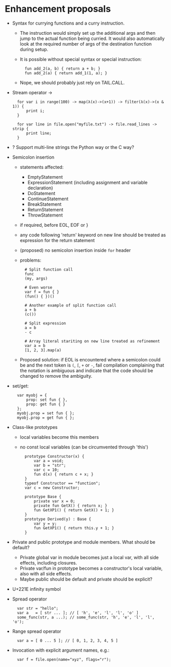 ﻿Enhancement proposals
=====================

* Syntax for currying functions and a curry instruction.
    - The instruction would simply set up the additional args and then jump
      to the actual function being curried.  It would also automatically
      look at the required number of args of the destination function
      during setup.

    - It is possible without special syntax or special instruction:

            fun add_2(a, b) { return a + b; }
            fun add_2(a) { return add_1(1, a); }

    - Nope, we should probably just rely on TAIL.CALL.

* Stream operator ->

        for var i in range(100) -> map(λ(x)->(x+1)) -> filter(λ(x)->(x & 1)) {
            print i;
        }

        for var line in file.open("myfile.txt") -> file.read_lines -> strip {
            print line;
        }

* ? Support multi-line strings the Python way or the C way?

* Semicolon insertion
    - statements affected:
      - EmptyStatement
      - ExpressionStatement (including assignment and variable declaration)
      - DoStatement
      - ContinueStatement
      - BreakStatement
      - ReturnStatement
      - ThrowStatement
    - if required, before EOL, EOF or }
    - any code following 'return' keyword on new line should be treated as
      expression for the return statement
    - (proposed) no semicolon insertion inside `for` header
    - problems:

            # Split function call
            func
            (my, args)

            # Even worse
            var f = fun { }
            (fun() { })()

            # Another example of split function call
            a + b
            (c())

            # Split expression
            a = b
            - c

            # Array literal stariting on new line treated as refinement
            var a = b
            [1, 2, 3].map(a)

    - Proposed solution: if EOL is encountered where a semicolon could be and
      the next token is `(`, `[`, `+` or `-`, fail compilation complaining that
      the notation is ambiguous and indicate that the code should be changed
      to remove the ambiguity.

* set/get:

        var myobj = {
            prop: set fun { },
            prop: get fun { }
        };
        myobj.prop = set fun { };
        myobj.prop = get fun { };

* Class-like prototypes
    - local variables become this members
    - no const local variables (can be circumvented through 'this')

            prototype Constructor(x) {
                var a = void;
                var b = "str";
                var c = 10;
                fun d(x) { return c + x; }
            }
            typeof Constructor == "function";
            var c = new Constructor;

            prototype Base {
                private var x = 0;
                private fun GetX() { return x; }
                fun GetXP1() { return GetX() + 1; }
            }
            prototype Derived(y) : Base {
                var y = y;
                fun GetXP1() { return this.y + 1; }
            }

* Private and public prototype and module members.  What should be default?
    - Private global var in module becomes just a local var, with all side
      effects, including closures.
    - Private var/fun in prototype becomes a constructor's local variable,
      also with all side effects.
    - Maybe public should be default and private should be explicit?

* U+221E infinity symbol

* Spread operator

        var str = "hello";
        var a   = [ str ... ]; // [ 'h', 'e', 'l', 'l', 'o' ]
        some_func(str, a ...); // some_func(str, 'h', 'e', 'l', 'l', 'o');

* Range spread operator

        var a = [ 0 ... 5 ]; // [ 0, 1, 2, 3, 4, 5 ]

* Invocation with explicit argument names, e.g.:

        var f = file.open(name="xyz", flags="r");

